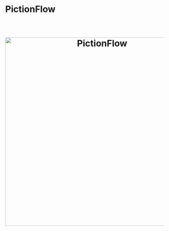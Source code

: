 # PictionFlow
<h1 align="center">
    <br>
    <img src="https://github.com/Jcasale18/animalGuesser/tree/main/images/logo.png" alt="PictionFlow" width="600">
</h1>